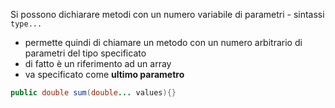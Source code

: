 Si possono dichiarare metodi con un numero variabile di parametri - sintassi `type...` 
- permette quindi di chiamare un metodo con un numero arbitrario di parametri del tipo specificato
- di fatto è un riferimento ad un array
- va specificato come **ultimo parametro**
 
```java
public double sum(double... values){}
```